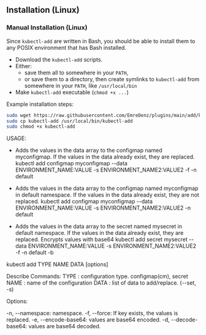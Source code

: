 ## Installation (Linux)

### Manual Installation (Linux)

Since `kubectl-add` are written in Bash, you should be able to install
them to any POSIX environment that has Bash installed.

- Download the `kubectl-add` scripts.
- Either:
  - save them all to somewhere in your `PATH`,
  - or save them to a directory, then create symlinks to `kubectl-add` from somewhere in your `PATH`, like `/usr/local/bin`
- Make `kubectl-add` executable (`chmod +x ...`)

Example installation steps:

``` bash
sudo wget https://raw.githubusercontent.com/EmreDenz/plugins/main/add/kubectl-add
sudo cp kubectl-add /usr/local/bin/kubectl-add
sudo chmod +x kubectl-add
```
USAGE:

  * Adds the values in the data array to the configmap named myconfigmap. If the values in the data already exist, they are replaced.
  kubectl add configmap myconfigmap --data ENVIRONMENT_NAME:VALUE -s ENVIRONMENT_NAME2:VALUE2 -f -n default

  * Adds the values in the data array to the configmap named myconfigmap in default namespace. If the values in the data already exist, they are not replaced.
  kubectl add configmap myconfigmap --data ENVIRONMENT_NAME:VALUE -s ENVIRONMENT_NAME2:VALUE2 -n default

  * Adds the values in the data array to the secret named mysecret in default namespace. If the values in the data already exist, they are replaced. Encrypts values with base64
  kubectl add secret mysecret --data ENVIRONMENT_NAME:VALUE -s ENVIRONMENT_NAME2:VALUE2 -f -n default -b

  kubectl add TYPE NAME DATA [options]

  Describe Commands:
  TYPE                       : configuration type. configmap(cm), secret
  NAME                       : name of the configuration
  DATA                       : list of data to add/replace. (--set, -s)

  Options:

  -n, --namespace: namespace.
  -f, --force: If key exists, the values is replaced.
  -e, --encode-base64: values are base64 encoded.
  -d, --decode-base64: values are base64 decoded.
